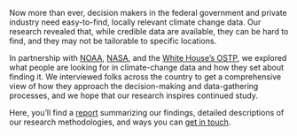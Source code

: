Now more than ever, decision makers in the federal government and
private industry need easy-to-find, locally relevant climate change
data. Our research revealed that, while credible data are available,
they can be hard to find, and they may not be tailorable to specific
locations.

In partnership with [NOAA], [NASA], and the [White House’s
OSTP][OSTP], we explored what people are looking for in
climate-change data and how they set about finding it. We
interviewed folks across the country to get a comprehensive view of
how they approach the decision-making and data-gathering processes,
and we hope that our research inspires continued study.

Here, you’ll find a [report](#report) summarizing our findings,
detailed descriptions of our research methodologies, and ways you
can [get in touch](#contact).

[NOAA]: https://noaa.gov
[NASA]: https://nasa.gov
[OSTP]: https://www.whitehouse.gov/administration/eop/ostp
